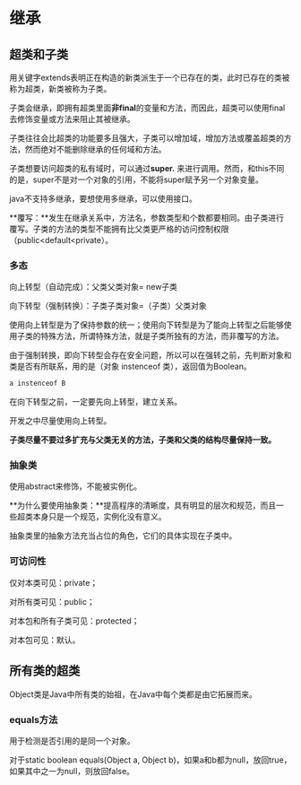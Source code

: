 # 继承

## 超类和子类

用关键字extends表明正在构造的新类派生于一个已存在的类，此时已存在的类被称为超类，新类被称为子类。

子类会继承，即拥有超类里面**非final**的变量和方法，而因此，超类可以使用final去修饰变量或方法来阻止其被继承。

子类往往会比超类的功能要多且强大，子类可以增加域，增加方法或覆盖超类的方法，然而绝对不能删除继承的任何域和方法。

子类想要访问超类的私有域时，可以通过**super.** 来进行调用。然而，和this不同的是，super不是对一个对象的引用，不能将super赋予另一个对象变量。

java不支持多继承，要想使用多继承，可以使用接口。

**覆写：**发生在继承关系中，方法名，参数类型和个数都要相同。由子类进行覆写。子类的方法的类型不能拥有比父类更严格的访问控制权限（public&lt;default&lt;private）。

### 多态

向上转型（自动完成）：父类父类对象= new子类

向下转型（强制转换）：子类子类对象=（子类）父类对象

使用向上转型是为了保持参数的统一；使用向下转型是为了能向上转型之后能够使用子类的特殊方法，所谓特殊方法，就是子类所独有的方法，而非覆写的方法。

由于强制转换，即向下转型会存在安全问题，所以可以在强转之前，先判断对象和类是否有所联系，用的是（对象 instenceof 类），返回值为Boolean。

```java
a instenceof B
```

在向下转型之前，一定要先向上转型，建立关系。

开发之中尽量使用向上转型。

**子类尽量不要过多扩充与父类无关的方法，子类和父类的结构尽量保持一致。**

### 抽象类

使用abstract来修饰，不能被实例化。

**为什么要使用抽象类：**提高程序的清晰度，具有明显的层次和规范，而且一些超类本身只是一个规范，实例化没有意义。

抽象类里的抽象方法充当占位的角色，它们的具体实现在子类中。

### 可访问性

仅对本类可见：private；

对所有类可见：public；

对本包和所有子类可见：protected；

对本包可见：默认。

## 所有类的超类

Object类是Java中所有类的始祖，在Java中每个类都是由它拓展而来。

### equals方法

用于检测是否引用的是同一个对象。

对于static boolean equals\(Object a, Object b\)，如果a和b都为null，放回true，如果其中之一为null，则放回false。

